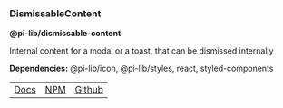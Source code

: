 ### DismissableContent

**@pi-lib/dismissable-content**

Internal content for a modal or a toast, that can be dismissed internally

**Dependencies:** @pi-lib/icon, @pi-lib/styles, react, styled-components

<table>
  <tbody>
    <tr>
      <td><a href="https://pi.lance-taylor.com/?path=/docs/atoms-ui-dismissablecontent" target="_blank">Docs</a></td>
      <td><a href="https://www.npmjs.com/package/@pi-lib/dismissable-content?activeTab=readme" target="_blank">NPM</a></td>
      <td><a href="https://github.com/lancerael/pi/tree/main/src/components/atoms/ui/DismissableContent" target="_blank">Github</a></td>
    </tr>
  </tbody>
</table>
